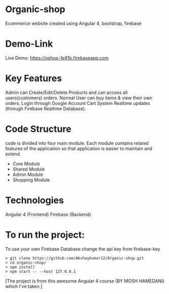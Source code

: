 # Organic-shop
Ecommerce website created using Angular 4, bootstrap, firebase

# Demo-Link
Live Demo: https://oshop-1e91b.firebaseapp.com

# Key Features
Admin can Create/Edit/Delete Products and can access all users(customers) orders.
Normal User can buy items & view their own orders.
Login through Google Account
Cart System
Realtime updates (through Firebase Realtime Database).

# Code Structure
code is divided into four main module. Each module contains related features of the application so that application is easier to maintain and extend. 
* Core Module
* Shared Module
* Admin Module
* Shopping Module


# Technologies
Angular 4 (Frontend)
Firebase (Backend)

# To run the project:
To use your own Firebase Database change the api key from firebase-key

    > git clone https://github.com/Akshaykumar12/Organic-shop.git
    > cd organic-shop/
    > npm install
    > npm start -- --host 127.0.0.1

[The project is from this awesome Angular 4 course (BY MOSH HAMEDANI) which I've taken.]
